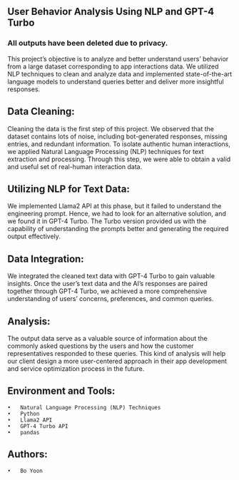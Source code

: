 ## User Behavior Analysis Using NLP and GPT-4 Turbo

### All outputs have been deleted due to privacy. 

This project’s objective is to analyze and better understand users’ behavior from a large dataset corresponding to app interactions data. We utilized NLP techniques to clean and analyze data and implemented state-of-the-art language models to understand queries better and deliver more insightful responses.

## Data Cleaning:
Cleaning the data is the first step of this project. We observed that the dataset contains lots of noise, including bot-generated responses, missing entries, and redundant information. To isolate authentic human interactions, we applied Natural Language Processing (NLP) techniques for text extraction and processing. Through this step, we were able to obtain a valid and useful set of real-human interaction data.

## Utilizing NLP for Text Data:
We implemented Llama2 API at this phase, but it failed to understand the engineering prompt. Hence, we had to look for an alternative solution, and we found it in GPT-4 Turbo. The Turbo version provided us with the capability of understanding the prompts better and generating the required output effectively.

## Data Integration:
We integrated the cleaned text data with GPT-4 Turbo to gain valuable insights. Once the user’s text data and the AI’s responses are paired together through GPT-4 Turbo, we achieved a more comprehensive understanding of users’ concerns, preferences, and common queries.

## Analysis:
The output data serve as a valuable source of information about the commonly asked questions by the users and how the customer representatives responded to these queries. This kind of analysis will help our client design a more user-centered approach in their app development and service optimization process in the future.

## Environment and Tools:
	•	Natural Language Processing (NLP) Techniques
	•	Python
	•	Llama2 API
	•	GPT-4 Turbo API
	•	pandas


## Authors:
	•	Bo Yoon
	

